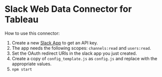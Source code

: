 # Slack Web Data Connector for Tableau

How to use this connector:

1. Create a new [Slack App](https://api.slack.com/apps?new_app=1) to get an API key.
2. The app needs the following scopes: `channels:read` and `users:read`.
3. Set the OAuth redirect URIs in the slack app you just created.
4. Create a copy of `config_template.js` as `config.js` and replace with the appropriate values.
5. `npm start`
